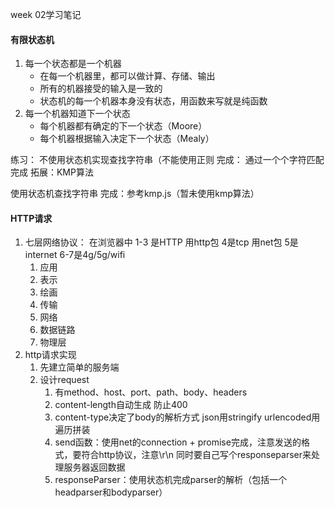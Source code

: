 week 02学习笔记

#### 有限状态机

1. 每一个状态都是一个机器
   - 在每一个机器里，都可以做计算、存储、输出
   - 所有的机器接受的输入是一致的
   - 状态机的每一个机器本身没有状态，用函数来写就是纯函数
2. 每一个机器知道下一个状态
   - 每个机器都有确定的下一个状态（Moore）
   - 每个机器根据输入决定下一个状态（Mealy） 

练习：
  不使用状态机实现查找字符串（不能使用正则
  完成： 通过一个个字符匹配完成
  拓展：KMP算法

  使用状态机查找字符串
  完成：参考kmp.js（暂未使用kmp算法）

#### HTTP请求

1. 七层网络协议： 在浏览器中 1-3 是HTTP 用http包 4是tcp 用net包 5是internet 6-7是4g/5g/wifi
   1. 应用
   2. 表示
   3. 绘画
   4. 传输
   5. 网络
   6. 数据链路
   7. 物理层
2. http请求实现
   1. 先建立简单的服务端
   2. 设计request
      1. 有method、host、port、path、body、headers
      2. content-length自动生成 防止400
      3. content-type决定了body的解析方式 json用stringify urlencoded用遍历拼装
      4. send函数：使用net的connection + promise完成，注意发送的格式，要符合http协议，注意\r\n 同时要自己写个responseparser来处理服务器返回数据
      5. responseParser：使用状态机完成parser的解析（包括一个headparser和bodyparser）
